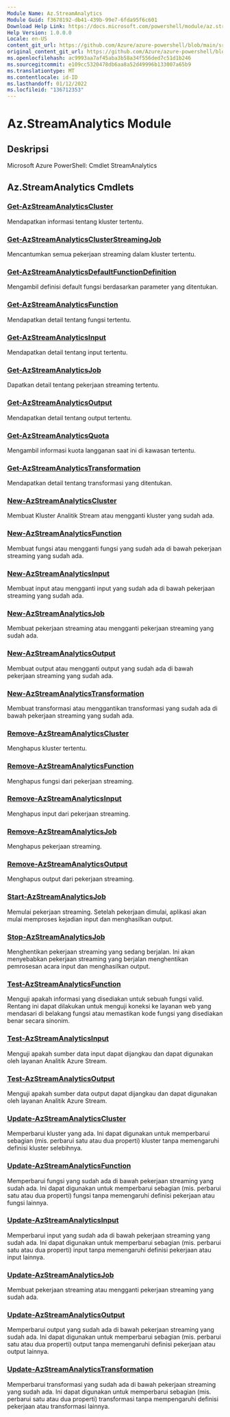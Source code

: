 ```yaml
---
Module Name: Az.StreamAnalytics
Module Guid: f3678192-db41-439b-99e7-6fda95f6c601
Download Help Link: https://docs.microsoft.com/powershell/module/az.streamanalytics
Help Version: 1.0.0.0
Locale: en-US
content_git_url: https://github.com/Azure/azure-powershell/blob/main/src/StreamAnalytics/help/Az.StreamAnalytics.md
original_content_git_url: https://github.com/Azure/azure-powershell/blob/main/src/StreamAnalytics/help/Az.StreamAnalytics.md
ms.openlocfilehash: ac9993aa7af45aba3b58a34f556ded7c51d1b246
ms.sourcegitcommit: e109cc5320478db6aa8a52d49996b133007a65b9
ms.translationtype: MT
ms.contentlocale: id-ID
ms.lasthandoff: 01/12/2022
ms.locfileid: "136712353"
---
```

# Az.StreamAnalytics Module
## Deskripsi
Microsoft Azure PowerShell: Cmdlet StreamAnalytics

## Az.StreamAnalytics Cmdlets
### [Get-AzStreamAnalyticsCluster](Get-AzStreamAnalyticsCluster.md)
Mendapatkan informasi tentang kluster tertentu.

### [Get-AzStreamAnalyticsClusterStreamingJob](Get-AzStreamAnalyticsClusterStreamingJob.md)
Mencantumkan semua pekerjaan streaming dalam kluster tertentu.

### [Get-AzStreamAnalyticsDefaultFunctionDefinition](Get-AzStreamAnalyticsDefaultFunctionDefinition.md)
Mengambil definisi default fungsi berdasarkan parameter yang ditentukan.

### [Get-AzStreamAnalyticsFunction](Get-AzStreamAnalyticsFunction.md)
Mendapatkan detail tentang fungsi tertentu.

### [Get-AzStreamAnalyticsInput](Get-AzStreamAnalyticsInput.md)
Mendapatkan detail tentang input tertentu.

### [Get-AzStreamAnalyticsJob](Get-AzStreamAnalyticsJob.md)
Dapatkan detail tentang pekerjaan streaming tertentu.

### [Get-AzStreamAnalyticsOutput](Get-AzStreamAnalyticsOutput.md)
Mendapatkan detail tentang output tertentu.

### [Get-AzStreamAnalyticsQuota](Get-AzStreamAnalyticsQuota.md)
Mengambil informasi kuota langganan saat ini di kawasan tertentu.

### [Get-AzStreamAnalyticsTransformation](Get-AzStreamAnalyticsTransformation.md)
Mendapatkan detail tentang transformasi yang ditentukan.

### [New-AzStreamAnalyticsCluster](New-AzStreamAnalyticsCluster.md)
Membuat Kluster Analitik Stream atau mengganti kluster yang sudah ada.

### [New-AzStreamAnalyticsFunction](New-AzStreamAnalyticsFunction.md)
Membuat fungsi atau mengganti fungsi yang sudah ada di bawah pekerjaan streaming yang sudah ada.

### [New-AzStreamAnalyticsInput](New-AzStreamAnalyticsInput.md)
Membuat input atau mengganti input yang sudah ada di bawah pekerjaan streaming yang sudah ada.

### [New-AzStreamAnalyticsJob](New-AzStreamAnalyticsJob.md)
Membuat pekerjaan streaming atau mengganti pekerjaan streaming yang sudah ada.

### [New-AzStreamAnalyticsOutput](New-AzStreamAnalyticsOutput.md)
Membuat output atau mengganti output yang sudah ada di bawah pekerjaan streaming yang sudah ada.

### [New-AzStreamAnalyticsTransformation](New-AzStreamAnalyticsTransformation.md)
Membuat transformasi atau menggantikan transformasi yang sudah ada di bawah pekerjaan streaming yang sudah ada.

### [Remove-AzStreamAnalyticsCluster](Remove-AzStreamAnalyticsCluster.md)
Menghapus kluster tertentu.

### [Remove-AzStreamAnalyticsFunction](Remove-AzStreamAnalyticsFunction.md)
Menghapus fungsi dari pekerjaan streaming.

### [Remove-AzStreamAnalyticsInput](Remove-AzStreamAnalyticsInput.md)
Menghapus input dari pekerjaan streaming.

### [Remove-AzStreamAnalyticsJob](Remove-AzStreamAnalyticsJob.md)
Menghapus pekerjaan streaming.

### [Remove-AzStreamAnalyticsOutput](Remove-AzStreamAnalyticsOutput.md)
Menghapus output dari pekerjaan streaming.

### [Start-AzStreamAnalyticsJob](Start-AzStreamAnalyticsJob.md)
Memulai pekerjaan streaming.
Setelah pekerjaan dimulai, aplikasi akan mulai memproses kejadian input dan menghasilkan output.

### [Stop-AzStreamAnalyticsJob](Stop-AzStreamAnalyticsJob.md)
Menghentikan pekerjaan streaming yang sedang berjalan.
Ini akan menyebabkan pekerjaan streaming yang berjalan menghentikan pemrosesan acara input dan menghasilkan output.

### [Test-AzStreamAnalyticsFunction](Test-AzStreamAnalyticsFunction.md)
Menguji apakah informasi yang disediakan untuk sebuah fungsi valid.
Rentang ini dapat dilakukan untuk menguji koneksi ke layanan web yang mendasari di belakang fungsi atau memastikan kode fungsi yang disediakan benar secara sinonim.

### [Test-AzStreamAnalyticsInput](Test-AzStreamAnalyticsInput.md)
Menguji apakah sumber data input dapat dijangkau dan dapat digunakan oleh layanan Analitik Azure Stream.

### [Test-AzStreamAnalyticsOutput](Test-AzStreamAnalyticsOutput.md)
Menguji apakah sumber data output dapat dijangkau dan dapat digunakan oleh layanan Analitik Azure Stream.

### [Update-AzStreamAnalyticsCluster](Update-AzStreamAnalyticsCluster.md)
Memperbarui kluster yang ada.
Ini dapat digunakan untuk memperbarui sebagian (mis.
perbarui satu atau dua properti) kluster tanpa memengaruhi definisi kluster selebihnya.

### [Update-AzStreamAnalyticsFunction](Update-AzStreamAnalyticsFunction.md)
Memperbarui fungsi yang sudah ada di bawah pekerjaan streaming yang sudah ada.
Ini dapat digunakan untuk memperbarui sebagian (mis.
perbarui satu atau dua properti) fungsi tanpa memengaruhi definisi pekerjaan atau fungsi lainnya.

### [Update-AzStreamAnalyticsInput](Update-AzStreamAnalyticsInput.md)
Memperbarui input yang sudah ada di bawah pekerjaan streaming yang sudah ada.
Ini dapat digunakan untuk memperbarui sebagian (mis.
perbarui satu atau dua properti) input tanpa memengaruhi definisi pekerjaan atau input lainnya.

### [Update-AzStreamAnalyticsJob](Update-AzStreamAnalyticsJob.md)
Membuat pekerjaan streaming atau mengganti pekerjaan streaming yang sudah ada.

### [Update-AzStreamAnalyticsOutput](Update-AzStreamAnalyticsOutput.md)
Memperbarui output yang sudah ada di bawah pekerjaan streaming yang sudah ada.
Ini dapat digunakan untuk memperbarui sebagian (mis.
perbarui satu atau dua properti) output tanpa memengaruhi definisi pekerjaan atau output lainnya.

### [Update-AzStreamAnalyticsTransformation](Update-AzStreamAnalyticsTransformation.md)
Memperbarui transformasi yang sudah ada di bawah pekerjaan streaming yang sudah ada.
Ini dapat digunakan untuk memperbarui sebagian (mis.
perbarui satu atau dua properti) transformasi tanpa mempengaruhi definisi pekerjaan atau transformasi lainnya.

